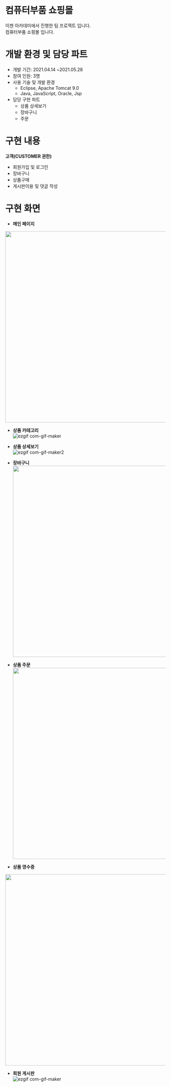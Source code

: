 # 컴퓨터부품 쇼핑몰
이젠 아카데미에서 진행한 팀 프로젝트 입니다. <br>
컴퓨터부품 쇼핑몰 입니다.

# 개발 환경 및 담당 파트
* 개발 기간: 2021.04.14 ~2021.05.28
* 참여 인원: 3명
* 사용 기술 및 개발 환경 
  *  Eclipse, Apache Tomcat 9.0 
  * Java, JavaScript, Oracle, Jsp
* 담당 구현 파트
  * 상품 상세보기
  * 장바구니
  * 주문
  
 # 구현 내용

**고객(CUSTOMER 권한)**
* 회원가입 및 로그인
* 장바구니
* 상품구매
* 게시판이용  및 댓글 작성

# 구현 화면

* **메인 페이지**<br>   
 <img src="https://user-images.githubusercontent.com/87048430/126934119-f3ed0392-1d07-4cb3-96b8-b547175e46b6.PNG" width="600" heigth="325"/>
  
* **상품 카테고리**<br>
![ezgif com-gif-maker](https://user-images.githubusercontent.com/87048430/126933558-af870817-6e11-4851-ad66-3917ac584307.gif)
  
* **상품 상세보기**<br>
    ![ezgif com-gif-maker2](https://user-images.githubusercontent.com/87048430/126933587-eff983e3-03b3-46f6-ab45-49ab1058f859.gif)

* **장바구니**<br>
  <img src="https://user-images.githubusercontent.com/87048430/126933611-3dd01bf1-5da7-4175-98e8-14b8d0104259.PNG" width="600" heigth="325"/>
  

* **상품 주문**<br>
  <img src="https://user-images.githubusercontent.com/87048430/126933613-cb79a68a-21b1-4a25-9bf5-f38c409dfb62.PNG" width="600" heigth="325"/>
 
 * **상품 영수증**<br>
  <img src="https://user-images.githubusercontent.com/87048430/126933604-6ed55275-cc3e-428f-a2aa-a851ba6b706f.PNG" width="600" heigth="325"/>
  

* **회원 게시판** <br>
![ezgif com-gif-maker](https://user-images.githubusercontent.com/87048430/126933957-9edc7c08-b6d4-4376-974a-d8d3e4e8494d.gif)

